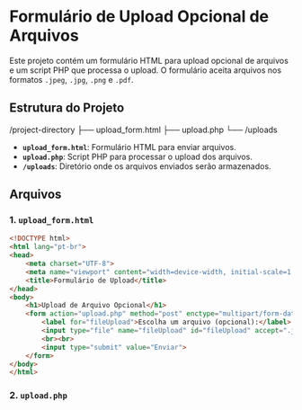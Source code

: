 # Formulário de Upload Opcional de Arquivos

Este projeto contém um formulário HTML para upload opcional de arquivos e um script PHP que processa o upload. O formulário aceita arquivos nos formatos `.jpeg`, `.jpg`, `.png` e `.pdf`.

## Estrutura do Projeto


/project-directory ├── upload_form.html ├── upload.php └── /uploads

- **`upload_form.html`**: Formulário HTML para enviar arquivos.
- **`upload.php`**: Script PHP para processar o upload dos arquivos.
- **`/uploads`**: Diretório onde os arquivos enviados serão armazenados.

## Arquivos

### 1. `upload_form.html`

```html
<!DOCTYPE html>
<html lang="pt-br">
<head>
    <meta charset="UTF-8">
    <meta name="viewport" content="width=device-width, initial-scale=1.0">
    <title>Formulário de Upload</title>
</head>
<body>
    <h1>Upload de Arquivo Opcional</h1>
    <form action="upload.php" method="post" enctype="multipart/form-data">
        <label for="fileUpload">Escolha um arquivo (opcional):</label>
        <input type="file" name="fileUpload" id="fileUpload" accept=".jpeg, .jpg, .png, .pdf">
        <br><br>
        <input type="submit" value="Enviar">
    </form>
</body>
</html>

```

### 2. `upload.php`
